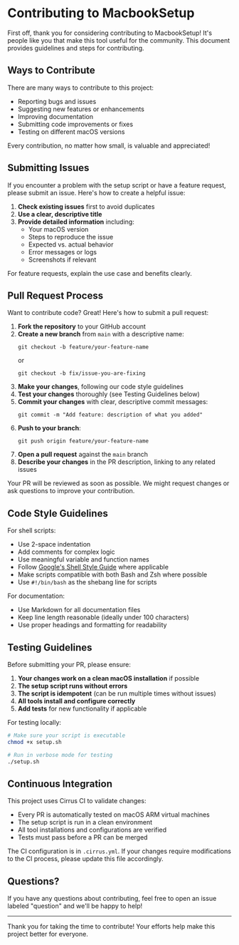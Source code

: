# Contributing to MacbookSetup

First off, thank you for considering contributing to MacbookSetup! It's people like you that make this tool useful for the community. This document provides guidelines and steps for contributing.

## Ways to Contribute

There are many ways to contribute to this project:

- Reporting bugs and issues
- Suggesting new features or enhancements
- Improving documentation
- Submitting code improvements or fixes
- Testing on different macOS versions

Every contribution, no matter how small, is valuable and appreciated!

## Submitting Issues

If you encounter a problem with the setup script or have a feature request, please submit an issue. Here's how to create a helpful issue:

1. **Check existing issues** first to avoid duplicates
2. **Use a clear, descriptive title**
3. **Provide detailed information** including:
   - Your macOS version
   - Steps to reproduce the issue
   - Expected vs. actual behavior
   - Error messages or logs
   - Screenshots if relevant

For feature requests, explain the use case and benefits clearly.

## Pull Request Process

Want to contribute code? Great! Here's how to submit a pull request:

1. **Fork the repository** to your GitHub account
2. **Create a new branch** from `main` with a descriptive name:
   ```
   git checkout -b feature/your-feature-name
   ```
   or
   ```
   git checkout -b fix/issue-you-are-fixing
   ```
3. **Make your changes**, following our code style guidelines
4. **Test your changes** thoroughly (see Testing Guidelines below)
5. **Commit your changes** with clear, descriptive commit messages:
   ```
   git commit -m "Add feature: description of what you added"
   ```
6. **Push to your branch**:
   ```
   git push origin feature/your-feature-name
   ```
7. **Open a pull request** against the `main` branch
8. **Describe your changes** in the PR description, linking to any related issues

Your PR will be reviewed as soon as possible. We might request changes or ask questions to improve your contribution.

## Code Style Guidelines

For shell scripts:

- Use 2-space indentation
- Add comments for complex logic
- Use meaningful variable and function names
- Follow [Google's Shell Style Guide](https://google.github.io/styleguide/shellguide.html) where applicable
- Make scripts compatible with both Bash and Zsh where possible
- Use `#!/bin/bash` as the shebang line for scripts

For documentation:

- Use Markdown for all documentation files
- Keep line length reasonable (ideally under 100 characters)
- Use proper headings and formatting for readability

## Testing Guidelines

Before submitting your PR, please ensure:

1. **Your changes work on a clean macOS installation** if possible
2. **The setup script runs without errors**
3. **The script is idempotent** (can be run multiple times without issues)
4. **All tools install and configure correctly**
5. **Add tests** for new functionality if applicable

For testing locally:

```bash
# Make sure your script is executable
chmod +x setup.sh

# Run in verbose mode for testing
./setup.sh
```

## Continuous Integration

This project uses Cirrus CI to validate changes:

- Every PR is automatically tested on macOS ARM virtual machines
- The setup script is run in a clean environment
- All tool installations and configurations are verified
- Tests must pass before a PR can be merged

The CI configuration is in `.cirrus.yml`. If your changes require modifications to the CI process, please update this file accordingly.

## Questions?

If you have any questions about contributing, feel free to open an issue labeled "question" and we'll be happy to help!

---

Thank you for taking the time to contribute! Your efforts help make this project better for everyone.

